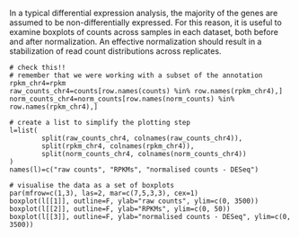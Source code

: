 In a typical differential expression analysis, the majority of the genes are assumed to be non-differentially expressed. For this reason, it is useful to examine boxplots of counts across samples in each dataset, both before and after normalization. An effective normalization should result in a stabilization of read count distributions across replicates.

```rconsole
# check this!!
# remember that we were working with a subset of the annotation
rpkm_chr4=rpkm
raw_counts_chr4=counts[row.names(counts) %in% row.names(rpkm_chr4),]
norm_counts_chr4=norm_counts[row.names(norm_counts) %in% row.names(rpkm_chr4),]

# create a list to simplify the plotting step
l=list(
        split(raw_counts_chr4, colnames(raw_counts_chr4)),
        split(rpkm_chr4, colnames(rpkm_chr4)),
        split(norm_counts_chr4, colnames(norm_counts_chr4))
)
names(l)=c("raw counts", "RPKMs", "normalised counts - DESeq")

# visualise the data as a set of boxplots
par(mfrow=c(1,3), las=2, mar=c(7,5,3,3), cex=1)
boxplot(l[[1]], outline=F, ylab="raw counts", ylim=c(0, 3500))
boxplot(l[[2]], outline=F, ylab="RPKMs", ylim=c(0, 50))
boxplot(l[[3]], outline=F, ylab="normalised counts - DESeq", ylim=c(0, 3500))
```